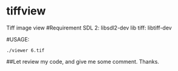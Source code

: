 # tiffview
Tiff image view
#Requirement
    SDL 2: libsdl2-dev
    lib tiff: libtiff-dev

#USAGE: 

    ./viewer 6.tif

##Let review my code, and give me some comment. Thanks.
